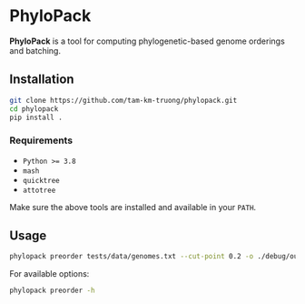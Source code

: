 # PhyloPack

**PhyloPack** is a tool for computing phylogenetic-based genome orderings and batching.

## Installation

```bash
git clone https://github.com/tam-km-truong/phylopack.git
cd phylopack
pip install .
````

### Requirements

* `Python >= 3.8`
* `mash`
* `quicktree`
* `attotree`

Make sure the above tools are installed and available in your `PATH`.

## Usage

```bash
phylopack preorder tests/data/genomes.txt --cut-point 0.2 -o ./debug/out.txt -v
```

For available options:

```bash
phylopack preorder -h
```
